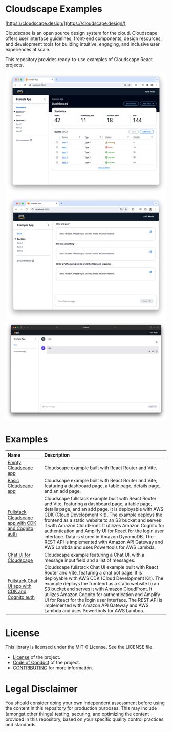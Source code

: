 # Cloudscape Examples

[https://cloudscape.design/](https://cloudscape.design/)

Cloudscape is an open source design system for the cloud. Cloudscape offers user interface guidelines, front-end components, design resources, and development tools for building intuitive, engaging, and inclusive user experiences at scale.

This repository provides ready-to-use examples of Cloudscape React projects.

![sample](assets/basic-vite.png "Cloudscape")
![sample](assets/chat-ui-vite.png "ChatUI")
![sample](assets/full-stack-chat-ui-cognito-auth-04.png "ChatBotUI")


# Examples

|Name|Description|
|:-------------|:-------------|
|[Empty Cloudscape app](empty-vite) | Cloudscape example built with React Router and Vite.|
|[Basic Cloudscape app](basic-vite) | Cloudscape example built with React Router and Vite, featuring a dashboard page, a table page, details page, and an add page.|
|[Fullstack Cloudscape app with CDK and Cognito auth](fullstack-vite-cdk-cognito-auth) | Cloudscape fullstack example built with React Router and Vite, featuring a dashboard page, a table page, details page, and an add page. It is deployable with AWS CDK (Cloud Development Kit). The example deploys the frontend as a static website to an S3 bucket and serves it with Amazon CloudFront. It utilizes Amazon Cognito for authentication and Amplify UI for React for the login user interface. Data is stored in Amazon DynamoDB. The REST API is implemented with Amazon API Gateway and AWS Lambda and uses Powertools for AWS Lambda.|
| [Chat UI for Cloudscape](chat-ui-vite) | Cloudscape example featuring a Chat UI, with a message input field and a list of messages.|
|[Fullstack Chat UI app with CDK and Cognito auth](full-stack-chat-ui-cognito-auth) | Cloudscape fullstack Chat UI example built with React Router and Vite, featuring a chat bot page. It is deployable with AWS CDK (Cloud Development Kit). The example deploys the frontend as a static website to an S3 bucket and serves it with Amazon CloudFront. It utilizes Amazon Cognito for authentication and Amplify UI for React for the login user interface. The REST API is implemented with Amazon API Gateway and AWS Lambda and uses Powertools for AWS Lambda.|


# License

This library is licensed under the MIT-0 License. See the LICENSE file.

- [License](LICENSE) of the project.
- [Code of Conduct](CODE_OF_CONDUCT.md) of the project.
- [CONTRIBUTING](CONTRIBUTING.md#security-issue-notifications) for more information.

# Legal Disclaimer

You should consider doing your own independent assessment before using the content in this repository for production purposes. This may include (amongst other things) testing, securing, and optimizing the content provided in this repository, based on your specific quality control practices and standards.